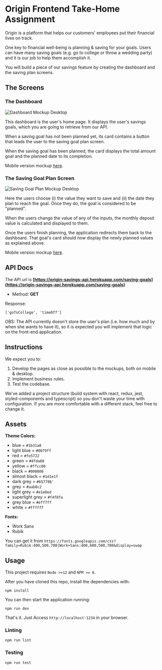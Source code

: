 # Origin Frontend Take-Home Assignment

Origin is a platform that helps our customers' employees put their financial lives on track.

One key to financial well-being is planning & saving for your goals. Users can have many saving goals (e.g. go to college or throw a wedding party) and it is our job to help them accomplish it.

You will build a piece of our savings feature by creating the dashboard and the saving plan screens.

## The Screens

### The Dashboard

![Dashboard Mockup Desktop](https://github.com/OriginFinancial/frontend-take-home-assignment/blob/master/mockups/dashboard-desk.png)

This dashboard is the user's home page. It displays the user's savings goals, which you are going to retrieve from our API.

When a saving goal has not been planned yet, its card contains a button that leads the user to the saving goal plan screen.

When the saving goal has been planned, the card displays the total amount goal and the planned date to its completion.

Mobile version mockup [here](https://github.com/OriginFinancial/frontend-take-home-assignment/blob/master/mockups/dashboard-mobile.png).


### The Saving Goal Plan Screen

![Saving Goal Plan Mockup Desktop](https://github.com/OriginFinancial/frontend-take-home-assignment/blob/master/mockups/saving-goal-plan-desk.png)

Here the users choose (i) the value they want to save and (ii) the date they plan to reach the goal. Once they do, the goal is considered to be "planned".

When the users change the value of any of the inputs, the monthly deposit value is calculated and displayed to them.

Once the users finish planning, the application redirects them back to the dashboard. That goal's card should now display the newly planned values as explained above.

Mobile version mockup [here](https://github.com/OriginFinancial/frontend-take-home-assignment/blob/master/mockups/saving-goal-plan-mobile.png).

## API Docs

The API url is **[https://origin-savings-api.herokuapp.com/saving-goals](https://origin-savings-api.herokuapp.com/saving-goals)**

- Method: **GET**

Response:

```
['goToCollege', 'timeOff']
```

OBS: The API currently doesn't store the user's plan (i.e. how much and by when she wants to have it), so it is expected you will implement that logic on the front-end application.

## Instructions

We expect you to:
1. Develop the pages as close as possible to the mockups, both on mobile & desktop.
2. Implement business rules.
3. Test the codebase.

We've added a project structure (build system with react, redux, jest, styled-components and typescript) so you don't waste your time with configuration. If you are more comfortable with a different stack, feel free to change it.

## Assets 

**Theme Colors:**
- blue = `#1b31a8`
- light blue = `#0079ff`
- red = `#fe5722`
- green = `#4fda68`
- yellow = `#ffcc00`
- black = `#000000`
- almost black = `#1d1e1f`
- dark grey = `#657786'`
- grey = `#aab8c2`
- light grey = `#e1e8ed`
- superlight grey = `#f4f8fa`
- grey blue = `#eff7ff`
- white = `#ffffff`

**Fonts:**
- Work Sans
- Rubik

You can get it from `https://fonts.googleapis.com/css?family=Rubik:400,500,700|Work+Sans:400,600,500,700&display=swap`

## Usage

This project requires `Node >=12` and `NPM >= 6`.

After you have cloned this repo, install the dependencies with:

```
npm install
```

You can then start the application running:

```
npm run dev
```

That's it. Just Access `http://localhost:1234` in your browser.

### Linting

```
npm run lint
```

### Testing

```
npm run test
```
